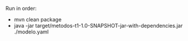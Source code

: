 Run in order:
- mvn clean package
- java -jar target/metodos-t1-1.0-SNAPSHOT-jar-with-dependencies.jar ./modelo.yaml
